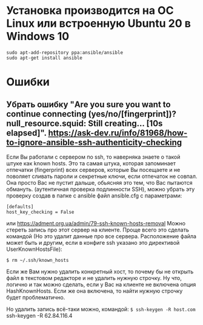 # Установка производится на ОС Linux или встроенную Ubuntu 20 в Windows 10
```
sudo apt-add-repository ppa:ansible/ansible
sudo apt-get install ansible
```

# Ошибки
## Убрать ошибку "Are you sure you want to continue connecting (yes/no/[fingerprint])? null_resource.squid: Still creating... [10s elapsed]". https://ask-dev.ru/info/81968/how-to-ignore-ansible-ssh-authenticity-checking
Если Вы работали с сервером по ssh, то наверняка знаете о такой штуке как known hosts. Это та самая штука, которая запоминает отпечатки (fingerprint) всех серверов, которые Вы посещаете и не поволяет сливать пароли и секретные ключи, если отпечаток не совпал. Она просто Вас не пустит дальше, обьясняя это тем, что Вас пытаются обмануть. (аутентичная проверка подлинности SSH), можно убрать эту проверку создав в папке с ansible файл ansible.cfg с параметрами:
```
[defaults]
host_key_checking = False
```
или https://adment.org.ua/admin/79-ssh-known-hosts-removal
Можно стереть запись про этот сервер на клиенте. Проще всего это сделать командой (Но это удалит данные про все сервера. Расположение файла может быть и другим, если в конфиге ssh указано это директивой UserKnownHostsFile):

`$ rm ~/.ssh/known_hosts`

Если же Вам нужно удалить конкретный хост, то почему бы не открыть файл в текстовом редакторе и не удалить нужную строчку. Ну что, логично и так можно сделать, если у Вас на клиенте не включена опция HashKnownHosts. Если же она включена, то найти нужную строчку будет проблематично.

Но удалить запись всё-таки можно, командой:
`$ ssh-keygen -R host.com`
ssh-keygen -R 62.84.116.4